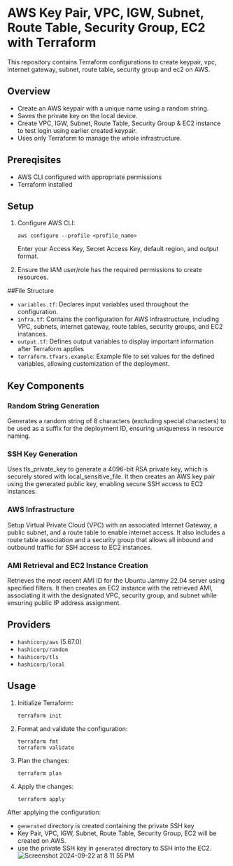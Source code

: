 # AWS Key Pair, VPC, IGW, Subnet, Route Table, Security Group, EC2 with Terraform
This repository contains Terraform configurations to create keypair, vpc, internet gateway, subnet, route table, security group and ec2 on AWS.

## Overview

- Create an AWS keypair with a unique name using a random string.
- Saves the private key on the local device.
- Create VPC, IGW, Subnet, Route Table, Security Group & EC2 instance to test login using earlier created keypair.
- Uses only Terraform to manage the whole infrastructure.

## Prereqisites

- AWS CLI configured with appropriate permissions
- Terraform installed

## Setup

1. Configure AWS CLI:
   ```
   aws configure --profile <profile_name>
   ```
   Enter your Access Key, Secret Access Key, default region, and output format.

2. Ensure the IAM user/role has the required permissions to create resources.

##File Structure

- `variables.tf`: Declares input variables used throughout the configuration.
- `infra.tf`: Contains the configuration for AWS infrastructure, including VPC, subnets, internet gateway, route tables, security groups, and EC2 instances.
- `output.tf`: Defines output variables to display important information after Terraform applies
- `terraform.tfvars.example`: Example file to set values for the defined variables, allowing customization of the deployment.

## Key Components

### Random String Generation

Generates a random string of 8 characters (excluding special characters) to be used as a suffix for the deployment ID, ensuring uniqueness in resource naming.

### SSH Key Generation

Uses tls_private_key to generate a 4096-bit RSA private key, which is securely stored with local_sensitive_file. It then creates an AWS key pair using the generated public key, enabling secure SSH access to EC2 instances.

### AWS Infrastructure

Setup Virtual Private Cloud (VPC) with an associated Internet Gateway, a public subnet, and a route table to enable internet access. It also includes a route table association and a security group that allows all inbound and outbound traffic for SSH access to EC2 instances.

### AMI Retrieval and EC2 Instance Creation

Retrieves the most recent AMI ID for the Ubuntu Jammy 22.04 server using specified filters. It then creates an EC2 instance with the retrieved AMI, associating it with the designated VPC, security group, and subnet while ensuring public IP address assignment.

## Providers

- `hashicorp/aws` (5.67.0)
- `hashicorp/random`
- `hashicorp/tls`
- `hashicorp/local`

## Usage

1. Initialize Terraform:
   ```
   terraform init
   ```

2. Format and validate the configuration:
   ```
   terraform fmt
   terraform validate
   ```

3. Plan the changes:
   ```
   terraform plan
   ```

4. Apply the changes:
   ```
   terraform apply
   ```
After applying the configuration:
- `generated` directory is created containing the private SSH key
-  Key Pair, VPC, IGW, Subnet, Route Table, Security Group, EC2 will be created on AWS.
-  use the private SSH key in `generated` directory to SSH into the EC2.
![Screenshot 2024-09-22 at 8 11 55 PM](https://github.com/user-attachments/assets/2f6e8634-80f8-4901-b627-c380ed20e607)

